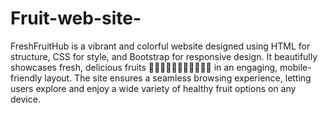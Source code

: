 # Fruit-web-site-
FreshFruitHub is a vibrant and colorful website designed using HTML for structure, CSS for style, and Bootstrap for responsive design. It beautifully showcases fresh, delicious fruits 🍎🍌🍇🍓🍉🍊🍍🥝🍒🍑🍈 in an engaging, mobile-friendly layout. The site ensures a seamless browsing experience, letting users explore and enjoy a wide variety of healthy fruit options on any device.
